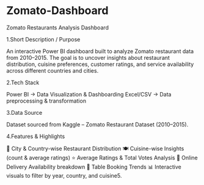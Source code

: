 # Zomato-Dashboard
Zomato Restaurants Analysis Dashboard

1.Short Description / Purpose

An interactive Power BI dashboard built to analyze Zomato restaurant data from 2010–2015. The goal is to uncover insights about restaurant distribution, cuisine preferences, customer ratings, and service availability across different countries and cities.

2.Tech Stack

Power BI → Data Visualization & Dashboarding
Excel/CSV → Data preprocessing & transformation

3.Data Source

Dataset sourced from Kaggle – Zomato Restaurant Dataset (2010–2015).

4.Features & Highlights

📍 City & Country-wise Restaurant Distribution
🍽️ Cuisine-wise Insights (count & average ratings)
⭐ Average Ratings & Total Votes Analysis
🚚 Online Delivery Availability breakdown
🍴 Table Booking Trends
📊 Interactive visuals to filter by year, country, and cuisine5.
